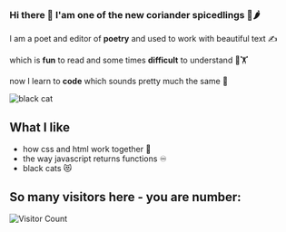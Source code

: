 ### Hi there 👋 I'am one of the new coriander spicedlings 🌿🌶️

I am a poet and editor of **poetry** and used to work with beautiful text ✍️

which is **fun** to read and some times **difficult** to understand 🤩🏋

now I learn to **code** which sounds pretty much the same 🤖

![black cat](https://cdn.playbuzz.com/cdn/c67acc41-2a9f-4509-8a29-dd6a635d92b4/a2655aa2-5552-4ed8-ad26-4f57b77ad415.gif)

## What I like
- how css and html work together 🤝
- the way javascript returns functions ♾️
- black cats 😻

## So many visitors here - you are number:
![Visitor Count](https://profile-counter.glitch.me/{TS-Severin}/count.svg)
